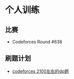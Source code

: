 # 个人训练

## 比赛
  - Codeforces Round #638

## 刷题计划
  - [codeforces 2100左右的dp题](https://www.luogu.com.cn/training/3961)